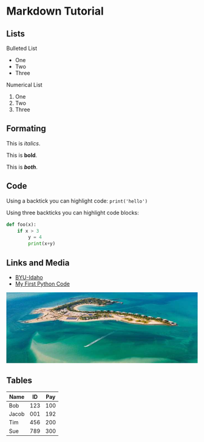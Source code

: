 # Markdown Tutorial

## Lists

Bulleted List
* One
* Two
* Three

Numerical List
1. One
2. Two
3. Three

## Formating

This is *italics*.

This is **bold**.

This is ***both***.

## Code

Using a backtick you can highlight code: `print('hello')`

Using three backticks you can highlight code blocks: 

```python
def foo(x):
    if x > 3
        y = 4
        print(x+y)
```

## Links and Media

* [BYU-Idaho](https://www.byui.edu)
* [My First Python Code](test.py)

![Zaya Island](zaya.jpg)

## Tables

|Name    |ID    |Pay|
|--------|------|---|
|Bob     |123   |100|
|Jacob   |001   |192|
|Tim     |456   |200|
|Sue     |789   |300|